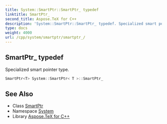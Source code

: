 ```yaml
---
title: System::SmartPtr::SmartPtr_ typedef
linktitle: SmartPtr_
second_title: Aspose.TeX for C++
description: 'System::SmartPtr::SmartPtr_ typedef. Specialized smart pointer type in C++.'
type: docs
weight: 4000
url: /cpp/system/smartptr/smartptr_/
---
```

## SmartPtr_ typedef


Specialized smart pointer type.

```cpp
SmartPtr<T> System::SmartPtr< T >::SmartPtr_
```

## See Also

* Class [SmartPtr](../)
* Namespace [System](../../)
* Library [Aspose.TeX for C++](../../../)
